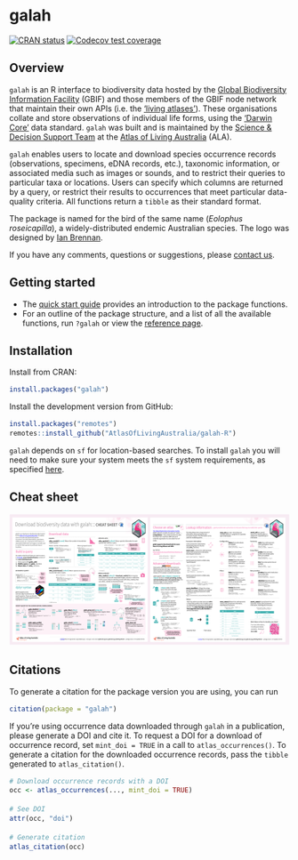 
<!-- README.md is generated from README.Rmd. Please edit that file -->

# galah <a href="https://galah.ala.org.au/R/"><img src="man/figures/logo.png" align="right" style="margin: 0px 10px 0px 10px;" alt="" height="138"/></a>

<!-- badges: start -->

[![CRAN
status](https://www.r-pkg.org/badges/version/galah)](https://cran.r-project.org/package=galah)
[![Codecov test
coverage](https://codecov.io/gh/AtlasOfLivingAustralia/galah-R/branch/main/graph/badge.svg)](https://app.codecov.io/gh/AtlasOfLivingAustralia/galah-R?branch=main)
<!-- badges: end -->

## Overview

`galah` is an R interface to biodiversity data hosted by the [Global
Biodiversity Information Facility](https://www.gbif.org) (GBIF) and
those members of the GBIF node network that maintain their own APIs
(i.e. the [‘living atlases’](https://living-atlases.gbif.org)). These
organisations collate and store observations of individual life forms,
using the [‘Darwin Core’](https://dwc.tdwg.org) data standard. `galah`
was built and is maintained by the [Science & Decision Support
Team](https://labs.ala.org.au) at the [Atlas of Living
Australia](https://www.ala.org.au) (ALA).

`galah` enables users to locate and download species occurrence records
(observations, specimens, eDNA records, etc.), taxonomic information, or
associated media such as images or sounds, and to restrict their queries
to particular taxa or locations. Users can specify which columns are
returned by a query, or restrict their results to occurrences that meet
particular data-quality criteria. All functions return a `tibble` as
their standard format.

The package is named for the bird of the same name (*Eolophus
roseicapilla*), a widely-distributed endemic Australian species. The
logo was designed by [Ian Brennan](https://www.iangbrennan.org/).

If you have any comments, questions or suggestions, please [contact
us](mailto:support@ala.org.au).

## Getting started

- The [quick start
  guide](https://galah.ala.org.au/R/articles/quick_start_guide.html)
  provides an introduction to the package functions.
- For an outline of the package structure, and a list of all the
  available functions, run `?galah` or view the [reference
  page](https://galah.ala.org.au/R/index.html).

## Installation

Install from CRAN:

``` r
install.packages("galah")
```

Install the development version from GitHub:

``` r
install.packages("remotes")
remotes::install_github("AtlasOfLivingAustralia/galah-R")
```

`galah` depends on `sf` for location-based searches. To install `galah`
you will need to make sure your system meets the `sf` system
requirements, as specified
[here](https://cran.r-project.org/package=sf).

## Cheat sheet

<a href="https://github.com/AtlasOfLivingAustralia/galah-R/blob/main/cheatsheet/galah-r.pdf"><img src="man/figures/galah_cheatsheet_thumbnail.png" width="600" height="236"/></a>

## Citations

To generate a citation for the package version you are using, you can
run

``` r
citation(package = "galah")
```

If you’re using occurrence data downloaded through `galah` in a
publication, please generate a DOI and cite it. To request a DOI for a
download of occurrence record, set `mint_doi = TRUE` in a call to
`atlas_occurrences()`. To generate a citation for the downloaded
occurrence records, pass the `tibble` generated to `atlas_citation()`.

``` r
# Download occurrence records with a DOI 
occ <- atlas_occurrences(..., mint_doi = TRUE)

# See DOI
attr(occ, "doi")

# Generate citation
atlas_citation(occ)
```
